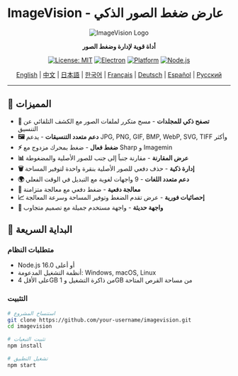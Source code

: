 # ImageVision - عارض ضغط الصور الذكي

<div align="center">

![ImageVision Logo](https://via.placeholder.com/200x80/667eea/ffffff?text=ImageVision)

**أداة قوية لإدارة وضغط الصور**

[![License: MIT](https://img.shields.io/badge/License-MIT-yellow.svg)](https://opensource.org/licenses/MIT)
[![Electron](https://img.shields.io/badge/Electron-v27.0.0-blue.svg)](https://www.electronjs.org/)
[![Platform](https://img.shields.io/badge/Platform-Windows%20%7C%20macOS%20%7C%20Linux-lightgrey.svg)](https://github.com/electron/electron)
[![Node.js](https://img.shields.io/badge/Node.js-v16.0+-green.svg)](https://nodejs.org/)

[English](README.md) | [中文](README.zh-CN.md) | [日本語](README.ja.md) | [한국어](README.ko.md) | [Français](README.fr.md) | [Deutsch](README.de.md) | [Español](README.es.md) | [Русский](README.ru.md)

</div>

---

## 🌟 المميزات

- **📁 تصفح ذكي للمجلدات** - مسح متكرر لملفات الصور مع الكشف التلقائي عن التنسيق
- **🖼️ دعم متعدد التنسيقات** - يدعم JPG, PNG, GIF, BMP, WebP, SVG, TIFF وأكثر
- **⚡ ضغط فعال** - ضغط بمحرك مزدوج مع Sharp و Imagemin
- **📊 عرض المقارنة** - مقارنة جنباً إلى جنب للصور الأصلية والمضغوطة
- **🗑️ إدارة ذكية** - حذف دفعي للصور الأصلية بنقرة واحدة لتوفير المساحة
- **🌍 دعم متعدد اللغات** - 9 واجهات لغوية مع التبديل في الوقت الفعلي
- **💾 معالجة دفعية** - ضغط دفعي مع معالجة متزامنة
- **📈 إحصائيات فورية** - عرض تقدم الضغط وتوفير المساحة وسرعة المعالجة
- **🎨 واجهة حديثة** - واجهة مستخدم جميلة مع تصميم متجاوب

## 🚀 البداية السريعة

### متطلبات النظام

- Node.js 16.0 أو أعلى
- أنظمة التشغيل المدعومة: Windows, macOS, Linux
- على الأقل 4GB من ذاكرة التشغيل و 1GB من مساحة القرص المتاحة

### التثبيت

```bash
# استنساخ المشروع
git clone https://github.com/your-username/imagevision.git
cd imagevision

# تثبيت التبعيات
npm install

# تشغيل التطبيق
npm start
```
